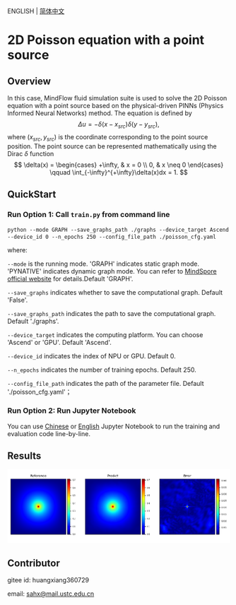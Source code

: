 ENGLISH | [简体中文](README_CN.md)

# 2D Poisson equation with a point source

## Overview

In this case, MindFlow fluid simulation suite is used to solve the 2D Poisson equation with a point source based on the physical-driven PINNs (Physics Informed Neural Networks) method.
The equation is defined by
$$
\Delta u = - \delta(x-x_{src})\delta(y-y_{src}),
$$
where $(x_{src}, y_{src})$  is the coordinate corresponding to the point source position. The point source can be represented mathematically using the Dirac $\delta$ function
$$
\delta(x) = \begin{cases}
+\infty, & x = 0    \\
0,       & x \neq 0
\end{cases}
\qquad
\int_{-\infty}^{+\infty}\delta(x)dx = 1.
$$

## QuickStart

### Run Option 1: Call `train.py` from command line

```shell
python --mode GRAPH --save_graphs_path ./graphs --device_target Ascend --device_id 0 --n_epochs 250 --config_file_path ./poisson_cfg.yaml
```

where:

`--mode` is the running mode. 'GRAPH' indicates static graph mode. 'PYNATIVE' indicates dynamic graph mode. You can refer to [MindSpore official website](https://www.mindspore.cn/docs/en/r2.0.0-alpha/design/dynamic_graph_and_static_graph.html) for details.Default 'GRAPH'.

`--save_graphs` indicates whether to save the computational graph. Default 'False'.

`--save_graphs_path` indicates the path to save the computational graph. Default './graphs'.

`--device_target` indicates the computing platform. You can choose 'Ascend' or 'GPU'. Default 'Ascend'.

`--device_id` indicates the index of NPU or GPU. Default 0.

`--n_epochs` indicates the number of training epochs. Default 250.

`--config_file_path` indicates the path of the parameter file. Default './poisson_cfg.yaml'；

### Run Option 2: Run Jupyter Notebook

You can use [Chinese](https://gitee.com/mindspore/mindscience/blob/master/MindFlow/applications/physics_driven/poisson/point_source/poisson_CN.ipynb) or [English](https://gitee.com/mindspore/mindscience/blob/master/MindFlow/applications/physics_driven/poisson/point_source/poisson.ipynb) Jupyter Notebook to run the training and evaluation code line-by-line.

## Results

![Poisson point source](images/result.png)

## Contributor

gitee id: huangxiang360729

email: <sahx@mail.ustc.edu.cn>
